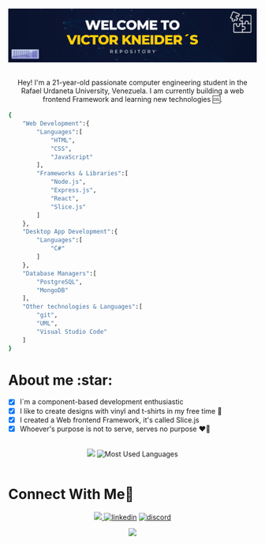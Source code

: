 <br>

<div align="center"> <img src="https://raw.githubusercontent.com/VKneider/VKneider/main/banner.jpg">   </div>


##

<p align="center"> Hey! I'm a 21-year-old passionate computer engineering student in the Rafael Urdaneta University, Venezuela. I am currently building a web frontend Framework and learning new technologies 🆒.

```sh
{
    "Web Development":{
        "Languages":[
            "HTML",
            "CSS",
            "JavaScript"
        ],
        "Frameworks & Libraries":[
            "Node.js",
            "Express.js",
            "React",
            "Slice.js"
        ]
    },
    "Desktop App Development":{
        "Languages":[
            "C#"
        ]
    },
    "Database Managers":[
        "PostgreSQL",
        "MongoDB"
    ],
    "Other technologies & Languages":[
        "git",
        "UML",
        "Visual Studio Code"
    ]
}
```

<h1>About me :star:</h1>

- [x] I´m a component-based development enthusiastic 
- [x] I like to create designs with vinyl and t-shirts in my free time 👕
- [x] I created a Web frontend Framework, it's called Slice.js
- [x] Whoever's purpose is not to serve, serves no purpose ❤️‍🔥

<br> 
<div align=center>
    <img  width=396 src="https://github-readme-stats.vercel.app/api?username=vkneider&show_icons=true&theme=react&border_color=61dafb"/>
     <img src = "https://github-readme-stats.vercel.app/api/top-langs/?username=vkneider&show_icons=true&layout=compact&theme=react" alt="Most Used Languages">
    </a>
</div>

<br>

<h1>Connect With Me🤝</h1>

<!--icons and links-->
<p align="center">
<a href="https://mail.google.com/mail/u/0/?source=mailto&to=victorkneider@gmail.com&fs=1&tf=cm"> <img src="https://img.shields.io/badge/Gmail-D14836?style=for-the-badge&logo=gmail&logoColor=white">  </a>
<a href="https://www.linkedin.com/in/victor-kneider-a71034207/" target="blank"><img  src="https://img.shields.io/badge/LinkedIn-0077B5?style=for-the-badge&logo=linkedin&logoColor=white" alt="linkedin" /></a>
<a href="https://discord.gg/mHkTdQ5mTB" target="blank"><img src="https://img.shields.io/badge/Discord-5865F2?style=for-the-badge&logo=discord&logoColor=white" alt="discord" /></a>
  
</p>


<!--profile visit count-->
<div align="center">
  
[![](https://visitcount.itsvg.in/api?id=VKneider&label=Profile%20Views&color=1&icon=1&pretty=true)](https://visitcount.itsvg.in)
  
</div>

<br>


